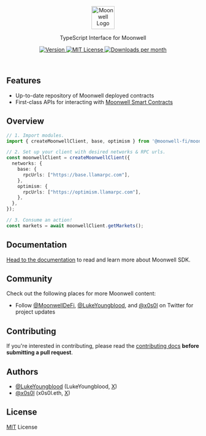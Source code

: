 
<p align="center">
  <a href="https://viem.sh">
      <picture>
        <source media="(prefers-color-scheme: dark)" srcset="https://avatars.githubusercontent.com/u/96106926?s=200&v=4">
        <img alt="Moonwell Logo" src="https://avatars.githubusercontent.com/u/96106926?s=200&v=4" width="auto" height="60">
      </picture>
</a>
</p>

<p align="center">
  TypeScript Interface for Moonwell
<p>

<p align="center">
  <a href="https://www.npmjs.com/package/@moonwell-fi/moonwell-sdk">
    <picture>
      <source media="(prefers-color-scheme: dark)" srcset="https://img.shields.io/npm/v/moonwell-fi/moonwell-sdk?colorA=21262d&colorB=21262d&style=flat">
      <img src="https://img.shields.io/npm/v/@moonwell-fi/moonwell-sdk?colorA=f6f8fa&colorB=f6f8fa&style=flat" alt="Version">
    </picture>
  </a>
  <a href="https://github.com/moonwell-fi/moonwell-sdk/blob/main/LICENSE">
    <picture>
      <source media="(prefers-color-scheme: dark)" srcset="https://img.shields.io/npm/l/moonwell-fi/moonwell-sdk?colorA=21262d&colorB=21262d&style=flat">
      <img src="https://img.shields.io/npm/l/moonwell-fi/moonwell-sdk?colorA=f6f8fa&colorB=f6f8fa&style=flat" alt="MIT License">
    </picture>
  </a>
  <a href="https://www.npmjs.com/package/@moonwell-fi/moonwell-sdk">
    <picture>
      <source media="(prefers-color-scheme: dark)" srcset="https://img.shields.io/npm/dm/@moonwell-fi/moonwell-sdk?colorA=21262d&colorB=21262d&style=flat">
      <img src="https://img.shields.io/npm/dm/@moonwell-fi/moonwell-sdk?colorA=f6f8fa&colorB=f6f8fa&style=flat" alt="Downloads per month">
    </picture>
  </a>
</p>

<br>

## Features

- Up-to-date repository of Moonwell deployed contracts
- First-class APIs for interacting with [Moonwell Smart Contracts](https://github.com/moonwell-fi/moonwell-contracts-v2)

## Overview

```ts
// 1. Import modules.
import { createMoonwellClient, base, optimism } from '@moonwell-fi/moonwell-sdk';

// 2. Set up your client with desired networks & RPC urls.
const moonwellClient = createMoonwellClient({
  networks: {
    base: {
      rpcUrls: ["https://base.llamarpc.com"],
    },
    optimism: {
      rpcUrls: ["https://optimism.llamarpc.com"],
    },
  },
});

// 3. Consume an action!
const markets = await moonwellClient.getMarkets();
```

## Documentation

[Head to the documentation](https://sdk.moonwell.fi/docs/getting-started) to read and learn more about Moonwell SDK.

## Community

Check out the following places for more Moonwell content:

- Follow [@MoonwellDeFi](https://x.com/MoonwellDeFi), [@LukeYoungblood](https://x.com/LukeYoungblood), and [@x0s0l](https://x.com/x0s0l) on Twitter for project updates

## Contributing

If you're interested in contributing, please read the [contributing docs](/.github/CONTRIBUTING.md) **before submitting a pull request**.

## Authors

- [@LukeYoungblood](https://github.com/lyoungblood) (LukeYoungblood, [X](https://x.com/LukeYoungblood))
- [@x0s0l](https://github.com/x0s0l) (x0s0l.eth, [X](https://x.com/x0s0l))

## License

[MIT](/LICENSE) License